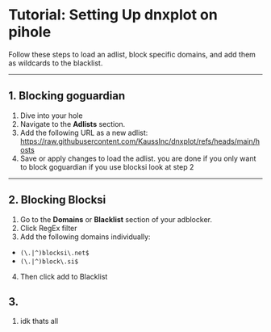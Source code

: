 # Tutorial: Setting Up dnxplot on pihole 

Follow these steps to load an adlist, block specific domains, and add them as wildcards to the blacklist.

---

## 1. Blocking goguardian
1. Dive into your hole
2. Navigate to the **Adlists** section.
3. Add the following URL as a new adlist: https://raw.githubusercontent.com/KaussInc/dnxplot/refs/heads/main/hosts
4. Save or apply changes to load the adlist.
  you are done if you only want to block goguardian if you use blocksi look at step 2
---

## 2. Blocking Blocksi
1. Go to the **Domains** or **Blacklist** section of your adblocker.
2. Click RegEx filter
3. Add the following domains individually:
- `(\.|^)blocksi\.net$`
- `(\.|^)block\.si$`
4. Then click add to Blacklist

## 3. 
1. idk thats all
   
